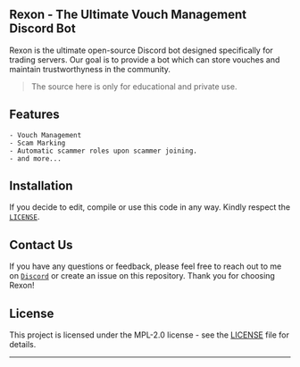 ## Rexon - The Ultimate Vouch Management Discord Bot


Rexon is the ultimate open-source Discord bot designed specifically for trading servers. Our goal is to provide a bot which can store vouches and maintain trustworthyness in the community.
> The source here is only for educational and private use.

## Features
```
- Vouch Management
- Scam Marking
- Automatic scammer roles upon scammer joining.
- and more...
```
## Installation

If you decide to edit, compile or use this code in any way. Kindly respect the [`LICENSE`](LICENSE).


## Contact Us
If you have any questions or feedback, please feel free to reach out to me on [`Discord`](https://discord.com/users/1219880124351119373) or create an issue on this repository. Thank you for choosing Rexon!

## License
This project is licensed under the MPL-2.0 license - see the [LICENSE](LICENSE) file for details.
___
